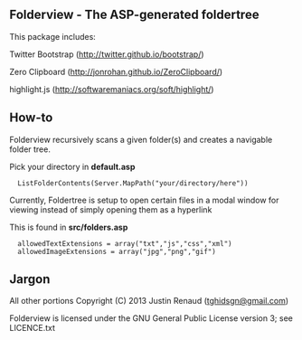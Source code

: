 Folderview - The ASP-generated foldertree
--------------
This package includes:

Twitter Bootstrap (http://twitter.github.io/bootstrap/)

Zero Clipboard (http://jonrohan.github.io/ZeroClipboard/)

highlight.js (http://softwaremaniacs.org/soft/highlight/)

How-to
--------------
Folderview recursively scans a given folder(s) and creates a navigable folder tree.

Pick your directory in **default.asp**

```
  ListFolderContents(Server.MapPath("your/directory/here"))
```

Currently, Foldertree is setup to open certain files in a modal window for viewing instead of simply opening them as a hyperlink

This is found in **src/folders.asp**

```
  allowedTextExtensions = array("txt","js","css","xml")
  allowedImageExtensions = array("jpg","png","gif")
```
  

Jargon
--------------
All other portions Copyright (C) 2013 Justin Renaud (tghidsgn@gmail.com)

Folderview is licensed under the GNU General Public License version 3; see LICENCE.txt
